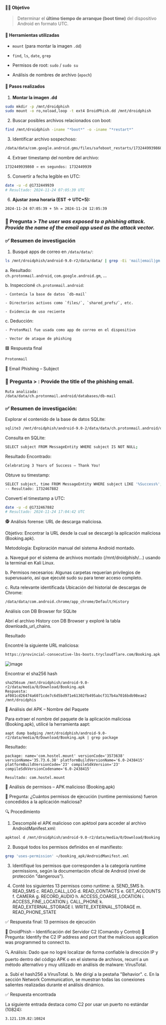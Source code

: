 #### 🕵️‍♂️ Objetivo

> Determinar el **último tiempo de arranque (boot time)** del dispositivo Android en formato UTC.

#### 🧰 Herramientas utilizadas

- `mount` (para montar la imagen `.dd`)
    
- `find`, `ls`, `date`, `grep`
    
- Permisos de root: `sudo` / `sudo su`
    
- Análisis de nombres de archivo (`epoch`)

#### 📂 Pasos realizados

1. **Montar la imagen .dd**
```bash
sudo mkdir -p /mnt/droidphish
sudo mount -o ro,noload,loop -t ext4 DroidPhish.dd /mnt/droidphish

````
2. Buscar posibles archivos relacionados con boot:
```bash
find /mnt/droidphish -iname "*boot*" -o -iname "*restart*"
````

3. Identificar archivo sospechoso:
```bash
/data/data/com.google.android.gms/files/safeboot_restarts/1732449939860-244433016
````
4. Extraer timestamp del nombre del archivo:
```bash
1732449939860 → en segundos: 1732449939
````

5. Convertir a fecha legible en UTC:
```bash
date -u -d @1732449939
# Resultado: 2024-11-24 07:05:39 UTC
````
6. **Ajustar zona horaria (EST → UTC+5):**
```bash
2024-11-24 07:05:39 + 5h = 2024-11-24 12:05:39
````
### 🧩 Pregunta > _The user was exposed to a phishing attack. Provide the name of the email app used as the attack vector._

### ✅ Resumen de investigación

1. Busqué apps de correo en `/data/data/`:
```bash
ls /mnt/droidphish/android-9.0-r2/data/data/ | grep -Ei 'mail|email|gm'
````
a. Resultado:  
    `ch.protonmail.android`, `com.google.android.gm`, ...
    
b. Inspeccioné `ch.protonmail.android`:
    
    - Contenía la base de datos `db-mail`
        
    - Directorios activos como `files/`, `shared_prefs/`, etc.
        
    - Evidencia de uso reciente
        
c. Deducción:
    
    - ProtonMail fue usada como app de correo en el dispositivo
        
    - Vector de ataque de phishing

🟩 Respuesta final
```bash
Protonmail
````
📧 Email Phishing – Subject

### 🧩 Pregunta > : Provide the title of the phishing email.
```
Ruta analizada:
/data/data/ch.protonmail.android/databases/db-mail
````
### ✅ Resumen de investigación: 

Explorar el contenido de la base de datos SQLite:

```bash
sqlite3 /mnt/droidphish/android-9.0-2/data/data/ch.protonmail.android/databases/db-mail

````
Consulta en SQLite:
````bash
SELECT subject FROM MessageEntity WHERE subject IS NOT NULL;
````

Resultado Encontrado:
```bash
Celebrating 3 Years of Success – Thank You!
````

Obtuve su timestamp:
```bash
SELECT subject, time FROM MessageEntity WHERE subject LIKE '%Success%';
-- Resultado: 1732467882
````

Convertí el timestamp a UTC:
```bash
date -u -d @1732467882
# Resultado: 2024-11-24 17:04:42 UTC
````

🕵️ Análisis forense: URL de descarga maliciosa.

Objetivo: Encontrar la URL desde la cual se descargó la aplicación maliciosa (Booking.apk).

Metodología: Exploración manual del sistema Android montado.

a. Navegué por el sistema de archivos montado (/mnt/droidphish/...) usando la terminal en Kali Linux.

b. Permisos necesarios: Algunas carpetas requerían privilegios de superusuario, así que ejecuté sudo su para tener acceso completo.

c. Ruta relevante identificada Ubicación del historial de descargas de Chrome:
```bash
/data/data/com.android.chrome/app_chrome/Default/History
````
Análisis con DB Browser for SQLite

Abrí el archivo History con DB Browser y exploré la tabla downloads_url_chains.

Resultado

Encontré la siguiente URL maliciosa:
```bash
https://provincial-consecutive-lbs-boots.trycloudflare.com/Booking.apk
````

![image](https://github.com/user-attachments/assets/8eb1ad85-85cd-4eb7-a4e5-6f779b5cb55d)

Encontrar el sha256 hash
```
sha256sum /mnt/droidphish/android-9.0-r2/data/media/0/Download/Booking.apk            
Respuesta:
af081cd26474a6071cde7c6d5bd971e61302fb495abcf317b4a7016bdb98eae2  /mnt/droidphis
````

🐾 Análisis del APK – Nombre del Paquete

Para extraer el nombre del paquete de la aplicación maliciosa (Booking.apk), utilicé la herramienta aapt:
```
aapt dump badging /mnt/droidphish/android-9.0-r2/data/media/0/Download/Booking.apk | grep package

````
Resultado:
```
package: name='com.hostel.mount' versionCode='3573638' versionName='35.73.6.38' platformBuildVersionName='6.0-2438415' platformBuildVersionCode='23' compileSdkVersion='23' compileSdkVersionCodename='6.0-2438415'

Resultado: com.hostel.mount
````

🔐 Análisis de permisos – APK malicioso (Booking.apk)

🧩 Pregunta: ¿Cuántos permisos de ejecución (runtime permissions) fueron concedidos a la aplicación maliciosa?

🔍 Procedimiento

1. Descompilé el APK malicioso con apktool para acceder al archivo AndroidManifest.xml:
```bash
apktool d /mnt/droidphish/android-9.0-r2/data/media/0/Download/Booking.apk -o ~/booking_apk
````

2. Busqué todos los permisos definidos en el manifiesto:
```bash
grep 'uses-permission' ~/booking_apk/AndroidManifest.xml
````
3. Identifiqué los permisos que corresponden a la categoría runtime permissions, según la documentación oficial de Android (nivel de protección "dangerous").

4. Conté los siguientes 13 permisos como runtime:
a. SEND_SMS
b. READ_SMS
c. READ_CALL_LOG
d. READ_CONTACTS
e. GET_ACCOUNTS
f. CAMERA
g. RECORD_AUDIO
h. ACCESS_COARSE_LOCATION
i. ACCESS_FINE_LOCATION
j. CALL_PHONE
k. READ_EXTERNAL_STORAGE
l. WRITE_EXTERNAL_STORAGE
m. READ_PHONE_STATE

✅ Respuesta final: 13 permisos de ejecución

🧠 DroidPhish – Identificación del Servidor C2 (Comando y Control)
🧩 Pregunta: Identify the C2 IP address and port that the malicious application was programmed to connect to.

🔍 Análisis: Dado que no logré localizar de forma confiable la dirección IP y puerto dentro del código APK o en el sistema de archivos, recurrí a un método alternativo y muy utilizado en análisis de malware: VirusTotal.

a. Subí el hash256 a VirusTotal.
b. Me dirigí a la pestaña "Behavior".
c. En la sección Network Communication, se muestran todas las conexiones salientes realizadas durante el análisis dinámico.

✅ Respuesta encontrada

La siguiente entrada destaca como C2 por usar un puerto no estándar (10824):
```
3.121.139.82:10824
````
